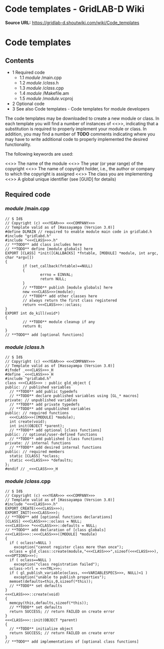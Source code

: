 # Code templates - GridLAB-D Wiki

**Source URL:** https://gridlab-d.shoutwiki.com/wiki/Code_templates
# Code templates

## Contents

  * 1 Required code
    * 1.1 _module_ /main.cpp
    * 1.2 _module_ /_class_.h
    * 1.3 _module_ /_class_.cpp
    * 1.4 _module_ /Makefile.am
    * 1.5 _module_ /_module_.vcproj
  * 2 Optional code
  * 3 See also
Code templates \- Code templates for module developers 

The code templates may be downloaded to create a new module or class. In each template you will find a number of instances of <<<KEYWORD>>>, indicating that a substitution is required to properly implement your module or class. In addition, you may find a number of **TODO** comments indicating where you may have to write additional code to properly implemented the desired functionality. 

The following keywords are used: 

<<<MODULE>>>
    The name of the module
<<<YEAR>>>
    The year (or year range) of the copyright
<<<COMPANY>>>
    The name of copyright holder, i.e., the author or company to which the copyright is assigned
<<<CLASS>>>
    The class you are implementing
<<<GUID>>>
    A global unique identifier (see [GUID] for details)

## Required code

### _module_ /main.cpp
    
    
    // $ Id$
    // Copyright (c) <<<YEAR>>> <<<COMPANY>>>
    // Template valid as of [Hassayampa (Version 3.0)]
    #define DLMAIN // required to enable module main code in gridlabd.h
    #include "gridlabd.h"
    #include "<<<CLASS>>>.h"
    // **TODO** add class includes here
    // **TODO** define [module globals] here
    EXPORT [CLASS] *init([CALLBACKS] *fntable, [MODULE] *module, int argc, char *argv[])
    {
            if (set_callback(fntable)==NULL)
            {
                    errno = EINVAL;
                    return NULL;
            }
            // **TODO** publish [module globals] here
            new <<<CLASS>>>(module);
            // **TODO** add other classes here
            // always return the first class registered
            return <<<CLASS>>>::oclass;
    }
    EXPORT int do_kill(void*)
    {
            // **TODO** module cleanup if any
            return 0;
    }
    // **TODO** add [optional functions]
    

### _module_ /_class_.h
    
    
    // $ Id$
    // Copyright (c) <<<YEAR>>> <<<COMPANY>>>
    // Template valid as of [Hassayampa (Version 3.0)]
    #ifndef _<<<CLASS>>>_H
    #define _<<<CLASS>>>_H
    #include "gridlabd.h"
    class <<<CLASS>>> : public gld_object {
    public: // published variables
      // **TODO** add public typedefs
      // **TODO** declare published variables using [GL_* macros]
    private: // unpublished variables
      // **TODO** add private typedefs
      // **TODO** add unpublished variables
    public: // required functions
      <<<CLASS>>>([MODULE] *module);
      int create(void);
      int init(OBJECT *parent);
      // **TODO** add optional [class functions]
    public: // optional/user-defined functions
      // **TODO** add published [class functions]
    private: // internal functions
      // **TODO** add desired internal functions
    public: // required members
      static [CLASS] *oclass;
      static <<<CLASS>>> *defaults;
    };
    #endif // _<<<CLASS>>>_H
    

### _module_ /_class_.cpp
    
    
    // $ Id$
    // Copyright (c) <<<YEAR>>> <<<COMPANY>>>
    // Template valid as of [Hassayampa (Version 3.0)]
    #include "<<<CLASS>>>.h"
    EXPORT_CREATE(<<<CLASS>>>);
    EXPORT_INIT(<<<CLASS>>>);
    // **TODO** add [optional functions declarations]
    [CLASS] <<<CLASS>>>::oclass = NULL;
    <<<CLASS>>> *<<<CLASS>>>::defaults = NULL;
    // **TODO** add declaration of [class globals]
    <<<CLASS>>>::<<<CLASS>>>([MODULE] *module)
    {
      if ( oclass!=NULL )
        exception("cannot register class more than once");
      oclass = gld_class::create(module,"<<<CLASS>>>",sizeof(<<<CLASS>>>),<<<OPTIONS>>>);
      if ( oclass==NULL )
        exception("class registration failed");
      oclass->trl = <<<TRL>>>;
      if ( gl_publish_variable(oclass, <<<VARIABLESPECS>>>, NULL)<1 )
        exception("unable to publish properties");
      memset(defaults=this,0,sizeof(*this));
      // **TODO** set defaults
    }
    <<<CLASS>>>::create(void)
    {
      memcpy(this,defaults,sizeof(*this));
      // **TODO** set defaults
      return SUCCESS; // return FAILED on create error
    }
    <<<CLASS>>>::init(OBJECT *parent)
    {
      // **TODO** initialize object
      return SUCCESS; // return FAILED on create error
    }
    // **TODO** add implementations of [optional class functions]
    